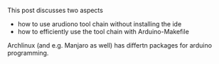 <!-- 
.. title: Programming Arduino on archlinux without IDE
.. slug: programming-arduino-on-archlinux-without-ide
.. date: 2017-02-20 21:48:42 UTC+01:00
.. tags: draft, arduino, archlinux, cmdline
.. category:
.. link: 
.. description: how to use cmdline tools only to program an arduino on archlinux (and possible others)
.. type: text
-->

This post discusses two aspects

* how to use arudiono tool chain without installing the ide
* how to efficiently use the tool chain with Arduino-Makefile

Archlinux (and e.g. Manjaro as well) has differtn packages for arduino
programming.


